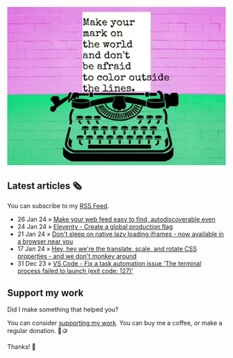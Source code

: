 ![animated image showing a typewriter typing out the following message: leave your mark on the world and dont be afraid to color outside of the lines. The word outside goes outside of the piece of paper](img/mark-on-the-world.webp)

## Latest articles 🗞️

You can subscribe to my [RSS Feed](https://www.roboleary.net/feed.xml).

<!-- BLOG:START -->
 - 26 Jan 24 » [Make your web feed easy to find, autodiscoverable even](https://www.roboleary.net/2024/01/26/easy-discover-feed.html)
 - 24 Jan 24 » [Eleventy - Create a global production flag](https://www.roboleary.net/webdev/2024/01/24/eleventy-production-flag.html)
 - 21 Jan 24 » [Don&#39;t sleep on native lazy loading iframes - now available in a browser near you](https://www.roboleary.net/frontend/2024/01/21/lazy-load-iframes.html)
 - 17 Jan 24 » [Hey, hey we&#39;re the translate, scale, and rotate CSS properties - and we don&#39;t monkey around](https://www.roboleary.net/css/2024/01/17/translate-rotate-scale-properties.html)
 - 31 Dec 23 » [VS Code - Fix a task automation issue &#39;The terminal process failed to launch &lpar;exit code: 127&rpar;&#39;](https://www.roboleary.net/vscode/2023/12/31/automated-task-fix-vscode.html)<!-- BLOG:END -->

## Support my work

Did I make something that helped you?

You can consider [supporting my work](https://ko-fi.com/roboleary). You can buy me a coffee, or make a regular donation. 🌈🪙

Thanks! 🙏
